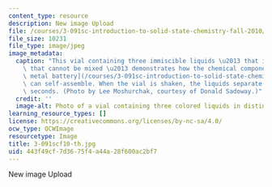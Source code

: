 ```yaml
---
content_type: resource
description: New image Upload
file: /courses/3-091sc-introduction-to-solid-state-chemistry-fall-2010/443f49cf7d3675f4a44a28f600ac2bf7_3-091scf10-th.jpg
file_size: 10231
file_type: image/jpeg
image_metadata:
  caption: "This vial containing three immiscible liquids \u2013 that is, liquids\
    \ that cannot be mixed \u2013 demonstrates how the chemical components of a [liquid\
    \ metal battery](/courses/3-091sc-introduction-to-solid-state-chemistry-fall-2010/pages/syllabus/_index#TED)\
    \ can self-assemble. When the vial is shaken, the liquids separate after a few\
    \ seconds. (Photo by Lee Moshurchak, courtesy of Donald Sadoway.)"
  credit: ''
  image-alt: Photo of a vial containing three colored liquids in distinct layers.
learning_resource_types: []
license: https://creativecommons.org/licenses/by-nc-sa/4.0/
ocw_type: OCWImage
resourcetype: Image
title: 3-091scf10-th.jpg
uid: 443f49cf-7d36-75f4-a44a-28f600ac2bf7
---
```

New image Upload